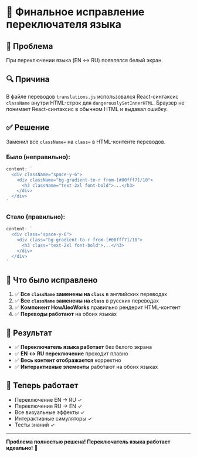 # 🔧 Финальное исправление переключателя языка

## 🐛 Проблема
При переключении языка (EN ↔ RU) появлялся белый экран.

## 🔍 Причина
В файле переводов `translations.js` использовался React-синтаксис `className` внутри HTML-строк для `dangerouslySetInnerHTML`. Браузер не понимает React-синтаксис в обычном HTML и выдавал ошибку.

## ✅ Решение
Заменил все `className=` на `class=` в HTML-контенте переводов.

### Было (неправильно):
```javascript
content: `
  <div className="space-y-6">
    <div className="bg-gradient-to-r from-[#00fff7]/10">
      <h3 className="text-2xl font-bold">...</h3>
    </div>
  </div>
`
```

### Стало (правильно):
```javascript
content: `
  <div class="space-y-6">
    <div class="bg-gradient-to-r from-[#00fff7]/10">
      <h3 class="text-2xl font-bold">...</h3>
    </div>
  </div>
`
```

## 📝 Что было исправлено

1. ✅ **Все `className` заменены на `class`** в английских переводах
2. ✅ **Все `className` заменены на `class`** в русских переводах
3. ✅ **Компонент HowAleoWorks** правильно рендерит HTML-контент
4. ✅ **Переводы работают** на обоих языках

## 🎯 Результат

- ✅ **Переключатель языка работает** без белого экрана
- ✅ **EN ↔ RU переключение** проходит плавно
- ✅ **Весь контент отображается** корректно
- ✅ **Интерактивные элементы** работают на обоих языках

## 🚀 Теперь работает

- Переключение EN → RU ✓
- Переключение RU → EN ✓
- Все визуальные эффекты ✓
- Интерактивные симуляторы ✓
- Тесты знаний ✓

---

**Проблема полностью решена! Переключатель языка работает идеально!** 🎉

